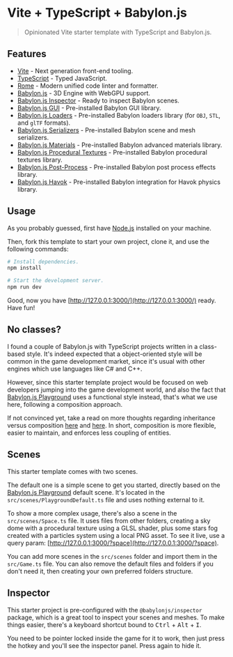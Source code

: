 # Vite + TypeScript + Babylon.js

> Opinionated Vite starter template with TypeScript and Babylon.js.

## Features

- [Vite](https://vitejs.dev/) - Next generation front-end tooling.
- [TypeScript](https://www.typescriptlang.org/) - Typed JavaScript.
- [Rome](https://rome.tools/) - Modern unified code linter and formatter.
- [Babylon.js](https://www.babylonjs.com/) - 3D Engine with WebGPU support.
- [Babylon.js Inspector](https://doc.babylonjs.com/toolsAndResources/inspector) - Ready to inspect Babylon scenes.
- [Babylon.js GUI](https://doc.babylonjs.com/features/featuresDeepDive/gui) - Pre-installed Babylon GUI library.
- [Babylon.js Loaders](https://doc.babylonjs.com/features/featuresDeepDive/importers) - Pre-installed Babylon loaders 
library (for `OBJ`, `STL`, and `glTF` formats).
- [Babylon.js Serializers](https://doc.babylonjs.com/features/featuresDeepDive/importers) - Pre-installed Babylon scene and mesh serializers.
- [Babylon.js Materials](https://doc.babylonjs.com/features/featuresDeepDive/materials) - Pre-installed Babylon advanced materials library.
- [Babylon.js Procedural Textures](https://doc.babylonjs.com/features/featuresDeepDive/materials/using/proceduralTextures) - Pre-installed Babylon procedural textures library.
- [Babylon.js Post-Process](https://doc.babylonjs.com/features/featuresDeepDive/postProcesses) - Pre-installed Babylon post process effects library.
- [Babylon.js Havok](https://doc.babylonjs.com/features/featuresDeepDive/physics/havokPlugin) - Pre-installed Babylon integration for Havok physics library.

## Usage

As you probably guessed, first have [Node.js](https://nodejs.org/en) installed on your machine.

Then, fork this template to start your own project, clone it, and use the following commands:

```bash
# Install dependencies.
npm install

# Start the development server.
npm run dev
```

Good, now you have [http://127.0.0.1:3000/](http://127.0.0.1:3000/) ready. Have fun!

## No classes?

I found a couple of Babylon.js with TypeScript projects written in a class-based style. It's indeed expected that a object-oriented style will be common in the game development market, since it's usual with other engines which use languages like C# and C++.

However, since this starter template project would be focused on web developers jumping into the game development world, and also the fact that [Babylon.js Playground](https://playground.babylonjs.com/) uses a functional style instead, that's what we use here, following a composition approach.

If not convinced yet, take a read on more thoughts regarding inheritance versus composition [here](https://jordan-eckowitz.medium.com/javascript-composition-vs-inheritance-4b99234593a9) and [here](https://ui.dev/javascript-inheritance-vs-composition). In short, composition is more flexible, easier to maintain, and enforces less coupling of entities.

## Scenes

This starter template comes with two scenes.

The default one is a simple scene to get you started, directly based on the [Babylon.js Playground](https://playground.babylonjs.com/) default scene. It's located in the `src/scenes/PlaygroundDefault.ts` file and uses nothing external to it.

To show a more complex usage, there's also a scene in the `src/scenes/Space.ts` file. It uses files from other folders, creating a sky dome with a procedural texture using a GLSL shader, plus some stars fog created with a particles system using a local PNG asset. To see it live, use a query param: [http://127.0.0.1:3000/?space](http://127.0.0.1:3000/?space).

You can add more scenes in the `src/scenes` folder and import them in the `src/Game.ts` file. You can also remove the default files and folders if you don't need it, then creating your own preferred folders structure.

## Inspector

This starter project is pre-configured with the `@babylonjs/inspector` package, which is a great tool to inspect your scenes and meshes. To make things easier, there's a keyboard shortcut bound to <kbd>Ctrl</kbd> + <kbd>Alt</kbd> + <kbd>I</kbd>.

You need to be pointer locked inside the game for it to work, then just press the hotkey and you'll see the inspector panel. Press again to hide it.
